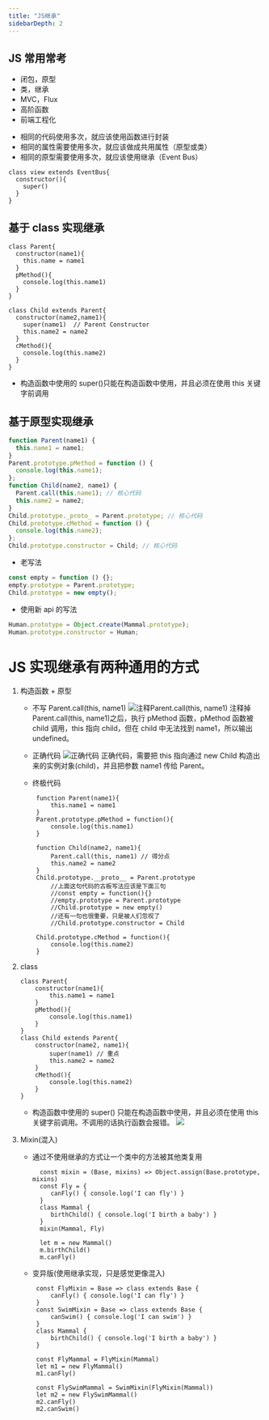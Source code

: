 ```yaml
---
title: "JS继承"
sidebarDepth: 2
---
```


## JS 常用常考

- 闭包，原型
- 类，继承
- MVC，Flux
- 高阶函数
- 前端工程化

* 相同的代码使用多次，就应该使用函数进行封装
* 相同的属性需要使用多次，就应该做成共用属性（原型或类）
* 相同的原型需要使用多次，就应该使用继承（Event Bus）

```
class view extends EventBus{
  constructor(){
    super()
  }
}
```

## 基于 class 实现继承

```
class Parent{
  constructor(name1){
    this.name = name1
  }
  pMethod(){
    console.log(this.name1)
  }
}

class Child extends Parent{
  constructor(name2,name1){
    super(name1)  // Parent Constructor
    this.name2 = name2
  }
  cMethod(){
    console.log(this.name2)
  }
}
```

- 构造函数中使用的 super()只能在构造函数中使用，并且必须在使用 this 关键字前调用

## 基于原型实现继承

```js
function Parent(name1) {
  this.name1 = name1;
}
Parent.prototype.pMethod = function () {
  console.log(this.name1);
};
function Child(name2, name1) {
  Parent.call(this.name1); // 核心代码
  this.name2 = name2;
}
Child.prototype._proto_ = Parent.prototype; // 核心代码
Child.prototype.cMethod = function () {
  console.log(this.name2);
};
Child.prototype.constructor = Child; // 核心代码
```

- 老写法

```js
const empty = function () {};
empty.prototype = Parent.prototype;
Child.prototype = new empty();
```

- 使用新 api 的写法

```js
Human.prototype = Object.create(Mammal.prototype);
Human.prototype.constructor = Human;
```

# JS 实现继承有两种通用的方式

1. 构造函数 + 原型

   - 不写 Parent.call(this, name1)
     ![注释Parent.call(this, name1)](/images/nocall.png)
     注释掉 Parent.call(this, name1)之后，执行 pMethod 函数，pMethod 函数被 child 调用，this 指向 child，但在 child 中无法找到 name1，所以输出 undefined。

   - 正确代码
     ![正确代码](/images/normal.jpg)
     正确代码，需要把 this 指向通过 new Child 构造出来的实例对象(child)，并且把参数 name1 传给 Parent。

   * 终极代码

     ```
      function Parent(name1){
          this.name1 = name1
      }
      Parent.prototype.pMethod = function(){
          console.log(this.name1)
      }

      function Child(name2, name1){
          Parent.call(this, name1) // 得分点
          this.name2 = name2
      }
      Child.prototype.__proto__ = Parent.prototype
          //上面这句代码的古板写法应该是下面三句
          //const empty = function(){}
          //empty.prototype = Parent.prototype
          //Child.prototype = new empty()
          //还有一句也很重要，只是被人们忽视了
          //Child.prototype.constructor = Child

      Child.prototype.cMethod = function(){
          console.log(this.name2)
      }
     ```

2. class

   ```
   class Parent{
       constructor(name1){
           this.name1 = name1
       }
       pMethod(){
           console.log(this.name1)
       }
   }
   class Child extends Parent{
       constructor(name2, name1){
           super(name1) // 重点
           this.name2 = name2
       }
       cMethod(){
           console.log(this.name2)
       }
   }
   ```

   - 构造函数中使用的 super() 只能在构造函数中使用，并且必须在使用 this 关键字前调用。不调用的话执行函数会报错。
     ![](/images/class-error.jpg)

3. Mixin(混入)

   - 通过不使用继承的方式让一个类中的方法被其他类复用

     ```
       const mixin = (Base, mixins) => Object.assign(Base.prototype, mixins)
       const Fly = {
          canFly() { console.log('I can fly') }
       }
       class Mammal {
          birthChild() { console.log('I birth a baby') }
       }
       mixin(Mammal, Fly)

       let m = new Mammal()
       m.birthChild()
       m.canFly()
     ```

   - 变异版(使用继承实现，只是感觉更像混入)

     ```
      const FlyMixin = Base => class extends Base {
          canFly() { console.log('I can fly') }
      }
      const SwimMixin = Base => class extends Base {
          canSwim() { console.log('I can swim') }
      }
      class Mammal {
          birthChild() { console.log('I birth a baby') }
      }

      const FlyMammal = FlyMixin(Mammal)
      let m1 = new FlyMammal()
      m1.canFly()

      const FlySwimMammal = SwimMixin(FlyMixin(Mammal))
      let m2 = new FlySwimMammal()
      m2.canFly()
      m2.canSwim()
     ```
